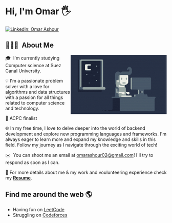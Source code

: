 # Hi, I'm Omar 🖐

[![Linkedin: Omar Ashour](https://img.shields.io/badge/-Omar-blue?style=flat-square&logo=Linkedin&logoColor=white&link=https://www.linkedin.com/in/tanyarajhans/)](https://www.linkedin.com/in/omarashoour/)
<!-- ![GitHub followers](https://img.shields.io/github/followers/tanyarajhans?label=Follow&style=social)
<img alt = "profile views" src="https://komarev.com/ghpvc/?username=omarashour02&color=brightgreen">  
 -->
<!-- ![Purple Gradient Geometric Technology Profile LinkedIn Banner  (1)](https://user-images.githubusercontent.com/61904667/146429293-82261303-fec5-4828-aeba-047883c76f02.png)
 -->

## 👨🏻‍💻 &nbsp;About Me

<img alt="Night Coding" src="https://raw.githubusercontent.com/AVS1508/AVS1508/master/assets/Night-Coding.gif" align="right"/>

🎓 &nbsp;I'm currently studying Computer science at Suez Canal University.

💡 I'm a passionate problem solver with a love for algorithms and data structures with a passion for all things related to computer science and technology.

🛑 ACPC finalist 

🌐 In my free time, I love to delve deeper into the world of backend development and explore new programming languages and frameworks. I'm always eager to learn more and expand my knowledge and skills in this field. Follow my journey as I navigate through the exciting world of tech!

✉️ &nbsp;You can shoot me an email at omarashour02@gmail.com! I'll try to respond as soon as I can.

📝 For more details about me & my work and voulunteering experience check my <a href="[https://drive.google.com/file/d/1D8iHUnhyPs2_zIVenzlSgSpDC3tMBjg0/view?usp=sharing](https://drive.google.com/file/d/1ZcJfcG_9i0E4Hd-tNOOLts7GtY98wrcB/view?usp=share_link)" target="blank"><strong>Resume</strong></a>.

## Find me around the web 🌎 
- Having fun on <a href="https://leetcode.com/Omar_Ashour/">LeetCode</a> 
- Struggling on <a href="https://codeforces.com/profile/Ashouristic/">Codeforces</a> 

